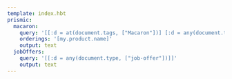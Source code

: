 ```yaml
---
template: index.hbt
prismic:
  macaron:
    query: '[[:d = at(document.tags, ["Macaron"])] [:d = any(document.type, ["product"])]]'
    orderings: '[my.product.name]'
    output: text
  jobOffers:
    query: '[[:d = any(document.type, ["job-offer"])]]'
    output: text
---
```

